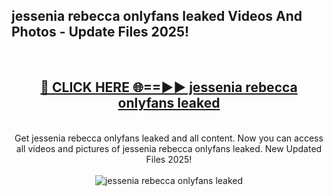 <h2>jessenia rebecca onlyfans leaked Videos And Photos - Update Files 2025!</h2>
<br>
<div align="center">
<h2><a href="https://top-ai-tools.click/QrbHav" rel="nofollow">🔴 CLICK HERE 🌐==►► jessenia rebecca onlyfans leaked</a></h2>
<br>
Get jessenia rebecca onlyfans leaked and all content. Now you can access all videos and pictures of jessenia rebecca onlyfans leaked. New Updated Files 2025!
<br>
<br>
<a href="https://top-ai-tools.click/QrbHav" rel="nofollow" data-target="animated-image.originalLink"><img src="https://i.ibb.co.com/WyWwxjT/player-gif2.gif" alt="jessenia rebecca onlyfans leaked" style="max-width: 100%; display: inline-block;" data-target="animated-image.originalImage"></a>
</div>
<br>